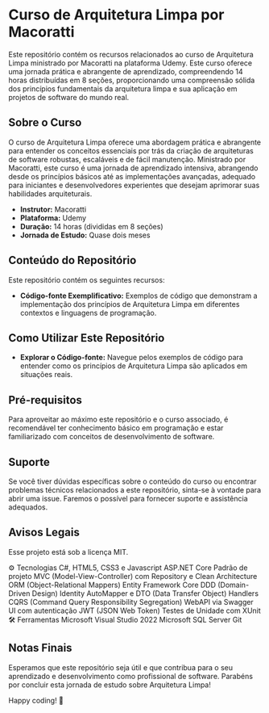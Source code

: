 # Curso de Arquitetura Limpa por Macoratti

Este repositório contém os recursos relacionados ao curso de Arquitetura Limpa ministrado por Macoratti na plataforma Udemy. Este curso oferece uma jornada prática e abrangente de aprendizado, compreendendo 14 horas distribuídas em 8 seções, proporcionando uma compreensão sólida dos princípios fundamentais da arquitetura limpa e sua aplicação em projetos de software do mundo real.

## Sobre o Curso

O curso de Arquitetura Limpa oferece uma abordagem prática e abrangente para entender os conceitos essenciais por trás da criação de arquiteturas de software robustas, escaláveis e de fácil manutenção. Ministrado por Macoratti, este curso é uma jornada de aprendizado intensiva, abrangendo desde os princípios básicos até as implementações avançadas, adequado para iniciantes e desenvolvedores experientes que desejam aprimorar suas habilidades arquiteturais.

- **Instrutor:** Macoratti
- **Plataforma:** Udemy
- **Duração:** 14 horas (divididas em 8 seções)
- **Jornada de Estudo:** Quase dois meses

## Conteúdo do Repositório

Este repositório contém os seguintes recursos:

- **Código-fonte Exemplificativo:** Exemplos de código que demonstram a implementação dos princípios de Arquitetura Limpa em diferentes contextos e linguagens de programação.

## Como Utilizar Este Repositório

- **Explorar o Código-fonte:** Navegue pelos exemplos de código para entender como os princípios de Arquitetura Limpa são aplicados em situações reais.
  
## Pré-requisitos

Para aproveitar ao máximo este repositório e o curso associado, é recomendável ter conhecimento básico em programação e estar familiarizado com conceitos de desenvolvimento de software.

## Suporte

Se você tiver dúvidas específicas sobre o conteúdo do curso ou encontrar problemas técnicos relacionados a este repositório, sinta-se à vontade para abrir uma issue. Faremos o possível para fornecer suporte e assistência adequados.

## Avisos Legais
Esse projeto está sob a licença MIT.

⚙️ Tecnologias
C#, HTML5, CSS3 e Javascript
ASP.NET Core
Padrão de projeto MVC (Model-View-Controller) com Repository e Clean Architecture
ORM (Object-Relational Mappers) Entity Framework Core
DDD (Domain-Driven Design)
Identity
AutoMapper e DTO (Data Transfer Object)
Handlers CQRS (Command Query Responsibility Segregation)
WebAPI via Swagger UI com autenticação JWT (JSON Web Token)
Testes de Unidade com XUnit
🛠️ Ferramentas
Microsoft Visual Studio 2022
Microsoft SQL Server
Git
## Notas Finais

Esperamos que este repositório seja útil e que contribua para o seu aprendizado e desenvolvimento como profissional de software. Parabéns por concluir esta jornada de estudo sobre Arquitetura Limpa!

Happy coding! 🚀
